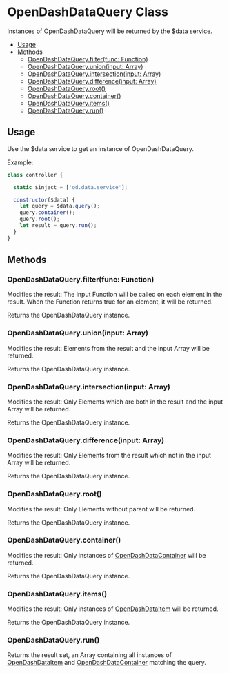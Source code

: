 # OpenDashDataQuery Class

Instances of OpenDashDataQuery will be returned by the $data service.

<!-- TOC depthFrom:2 depthTo:3 -->

- [Usage](#usage)
- [Methods](#methods)
  - [OpenDashDataQuery.filter(func: Function)](#opendashdataqueryfilterfunc-function)
  - [OpenDashDataQuery.union(input: Array)](#opendashdataqueryunioninput-array)
  - [OpenDashDataQuery.intersection(input: Array)](#opendashdataqueryintersectioninput-array)
  - [OpenDashDataQuery.difference(input: Array)](#opendashdataquerydifferenceinput-array)
  - [OpenDashDataQuery.root()](#opendashdataqueryroot)
  - [OpenDashDataQuery.container()](#opendashdataquerycontainer)
  - [OpenDashDataQuery.items()](#opendashdataqueryitems)
  - [OpenDashDataQuery.run()](#opendashdataqueryrun)

<!-- /TOC -->

## Usage

Use the $data service to get an instance of OpenDashDataQuery.

Example:
```js
class controller {

  static $inject = ['od.data.service'];

  constructor($data) {
    let query = $data.query();
    query.container();
    query.root();
    let result = query.run();
  }
}
```

## Methods

### OpenDashDataQuery.filter(func: Function)

Modifies the result: The input Function will be called on each element in the result. When the Function returns true for an element, it will be returned.

Returns the OpenDashDataQuery instance.

### OpenDashDataQuery.union(input: Array)

Modifies the result: Elements from the result and the input Array will be returned.

Returns the OpenDashDataQuery instance.

### OpenDashDataQuery.intersection(input: Array)

Modifies the result: Only Elements which are both in the result and the input Array will be returned.

Returns the OpenDashDataQuery instance.

### OpenDashDataQuery.difference(input: Array)

Modifies the result: Only Elements from the result which not in the input Array will be returned.

Returns the OpenDashDataQuery instance.

### OpenDashDataQuery.root()

Modifies the result: Only Elements without parent will be returned.

Returns the OpenDashDataQuery instance.

### OpenDashDataQuery.container()

Modifies the result: Only instances of [OpenDashDataContainer](/classes/data-container.md) will be returned.

Returns the OpenDashDataQuery instance.

### OpenDashDataQuery.items()

Modifies the result: Only instances of [OpenDashDataItem](/classes/data-item.md) will be returned.

Returns the OpenDashDataQuery instance.

### OpenDashDataQuery.run()

Returns the result set, an Array containing all instances of [OpenDashDataItem](/classes/data-item.md) and [OpenDashDataContainer](/classes/data-container.md) matching the query.